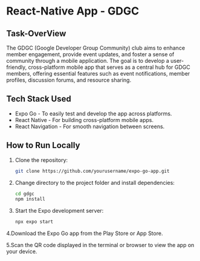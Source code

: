 # React-Native App - GDGC 

## Task-OverView
The GDGC (Google Developer Group Community) club aims to enhance member engagement, provide event updates, and foster a sense of community through a mobile application. The goal is to develop a user-friendly, cross-platform mobile app that serves as a central hub for GDGC members, offering essential features such as event notifications, member profiles, discussion forums, and resource sharing.

## Tech Stack Used
* Expo Go - To easily test and develop the app across platforms.
* React Native - For building cross-platform mobile apps.
* React Navigation - For smooth navigation between screens.

## How to Run Locally

1. Clone the repository:

   ```bash
   git clone https://github.com/yourusername/expo-go-app.git

2. Change directory to the project folder and install dependencies:

   ```bash
   cd gdgc
   npm install
   
3. Start the Expo development server:

   ```bash
   npx expo start

4.Download the Expo Go app from the Play Store or App Store.

5.Scan the QR code displayed in the terminal or browser to view the app on your device.
   
   
   
  
  
